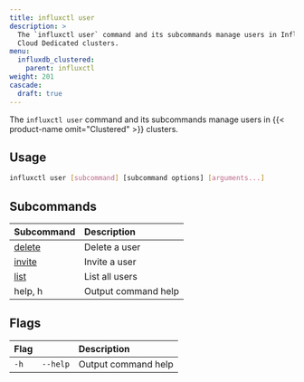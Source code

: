 ```yaml
---
title: influxctl user
description: >
  The `influxctl user` command and its subcommands manage users in InfluxDB
  Cloud Dedicated clusters.
menu:
  influxdb_clustered:
    parent: influxctl
weight: 201
cascade:
  draft: true
---
```


The `influxctl user` command and its subcommands manage users in
{{< product-name omit="Clustered" >}} clusters.

## Usage

```sh
influxctl user [subcommand] [subcommand options] [arguments...]
```

## Subcommands

| Subcommand                                                               | Description         |
| :----------------------------------------------------------------------- | :------------------ |
| [delete](/influxdb/clustered/reference/cli/influxctl/user/delete/) | Delete a user       |
| [invite](/influxdb/clustered/reference/cli/influxctl/user/invite/) | Invite a user       |
| [list](/influxdb/clustered/reference/cli/influxctl/user/list/)     | List all users      |
| help, h                                                                  | Output command help |

## Flags

| Flag |          | Description         |
| :--- | :------- | :------------------ |
| `-h` | `--help` | Output command help |
